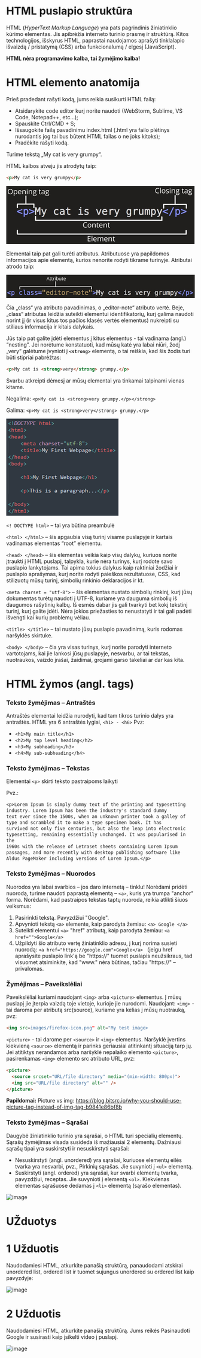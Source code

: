 # HTML puslapio struktūra
HTML (*HyperText Markup Language*) yra pats pagrindinis žiniatinklio kūrimo elementas. Jis apibrėžia interneto turinio prasmę ir struktūrą. Kitos technologijos, išskyrus HTML, paprastai naudojamos aprašyti tinklalapio išvaizdą / pristatymą (CSS) arba funkcionalumą / elgesį (JavaScript).

**HTML nėra programavimo kalba, tai žymėjimo kalba!**

# HTML elemento anatomija
Prieš pradedant rašyti kodą, jums reikia susikurti HTML failą:
* Atsidarykite code editor kurį norite naudoti (WebStorm, Sublime, VS Code, Notepad++, etc…);
* Spauskite Ctrl/CMD + S;
* Išsaugokite failą pavadinimu index.html (.html yra failo plėtinys nurodantis jog tai bus būtent HTML  failas o ne joks kitoks);
* Pradėkite rašyti kodą.

Turime tekstą „My cat is very grumpy“. 

HTML kalbos atveju jis atrodytų taip:
```html
<p>My cat is very grumpy</p>
```
![image](https://github.com/StasysC/Python-2lvl/blob/master/Django/HTML/Grumpy_cat.png)

Elementai taip pat gali turėti atributus. Atributuose yra papildomos informacijos apie elementą, kurios nenorite rodyti tikrame turinyje. Atributai atrodo taip:

![image](https://github.com/StasysC/Python-2lvl/blob/master/Django/HTML/class.png)

Čia „class“ yra atributo pavadinimas, o „editor-note“ atributo vertė. Beje, „class“ atributas leidžia suteikti elementui identifikatorių, kurį galima naudoti norint jį (ir visus kitus tos pačios klasės vertės elementus) nukreipti su stiliaus informacija ir kitais dalykais.

Jūs taip pat galite įdėti elementus į kitus elementus - tai vadinama (angl.) “nesting”. Jei norėtume konstatuoti, kad mūsų katė yra labai niūri, žodį „very“ galėtume įvynioti į **```<strong>```** elementą, o tai reiškia, kad šis žodis turi būti stipriai pabrėžtas:
```html
<p>My cat is <strong>very</strong> grumpy.</p>
```
Svarbu atkreipti dėmesį ar mūsų elementai yra tinkamai talpinami vienas kitame.

Negalima: ```<p>My cat is <strong>very grumpy.</p></strong>```

Galima: ```<p>My cat is <strong>very</strong> grumpy.</p>```

![image](https://github.com/StasysC/Python-2lvl/blob/master/Django/HTML/htm_struct.png)


```<! DOCTYPE html>``` – tai yra būtina preambulė

```<html> </html>``` – šis apgaubia visą turinį visame puslapyje ir kartais vadinamas elementas “root” elementu.

```<head> </head>``` – šis elementas veikia kaip visų dalykų, kuriuos norite įtraukti į HTML puslapį, talpykla, kurie nėra turinys, kurį rodote savo puslapio lankytojams. Tai apima tokius dalykus kaip raktiniai žodžiai ir puslapio aprašymas, kurį norite rodyti paieškos rezultatuose, CSS, kad stilizuotų mūsų turinį, simbolių rinkinio deklaracijos ir kt.

```<meta charset = "utf-8">``` – šis elementas nustato simbolių rinkinį, kurį jūsų dokumentas turėtų naudoti į UTF-8, kuriame yra dauguma simbolių iš daugumos rašytinių kalbų. Iš esmės dabar jis gali tvarkyti bet kokį tekstinį turinį, kurį galite įdėti. Nėra jokios priežasties to nenustatyti ir tai gali padėti išvengti kai kurių problemų vėliau.

```<title> </title>``` – tai nustato jūsų puslapio pavadinimą, kuris rodomas naršyklės skirtuke.

```<body> </body>``` – čia yra visas turinys, kurį norite parodyti interneto vartotojams, kai jie lankosi jūsų puslapyje, nesvarbu, ar tai tekstas, nuotraukos, vaizdo įrašai, žaidimai, grojami garso takeliai ar dar kas kita.

# HTML žymos (angl. tags)
### Teksto žymėjimas – Antraštės
Antraštės elementai leidžia nurodyti, kad tam tikros turinio dalys yra antraštės. HTML yra 6 antraštės lygiai, ```<h1> - <h6>```
Pvz:
* ```<h1>My main title</h1>```
* ```<h2>My top level heading</h2>```
* ```<h3>My subheading</h3>```
* ```<h4>My sub-subheading</h4>```


### Teksto žymėjimas – Tekstas
Elementai ```<p>``` skirti teksto pastraipoms laikyti

Pvz.:  
```
<p>Lorem Ipsum is simply dummy text of the printing and typesetting industry. Lorem Ipsum has been the industry's standard dummy
text ever since the 1500s, when an unknown printer took a galley of type and scrambled it to make a type specimen book. It has
survived not only five centuries, but also the leap into electronic typesetting, remaining essentially unchanged. It was popularised in the
1960s with the release of Letraset sheets containing Lorem Ipsum passages, and more recently with desktop publishing software like
Aldus PageMaker including versions of Lorem Ipsum.</p>
```
  
### Teksto žymėjimas – Nuorodos
Nuorodos yra labai svarbios – jos daro internetą – tinklu! Norėdami pridėti nuorodą, turime naudoti paprastą elementą – ```<a>```, kuris yra trumpa "anchor" forma. Norėdami, kad pastraipos tekstas taptų nuoroda, reikia atlikti šiuos veiksmus:
1. Pasirinkti tekstą. Pavyzdžiui "Google".
2. Apvynioti tekstą ```<a>``` elemente, kaip parodyta žemiau:
```<a> Google </a>```
3. Suteikti elementui ```<a>``` "href" atributą, kaip parodyta žemiau:
```<a href="">Google</a>```
4. Užpildyti šio atributo vertę žiniatinklio adresu, į kurį norima susieti nuorodą:
```<a href="https://google.com">Google</a> ``` (jeigu href aprašysite puslapio link'ą be "https://" tuomet puslapis neužsikraus, tad
visuomet atsiminkite, kad "www." nėra būtinas, tačiau "https://" – privalomas.
  
### Žymėjimas – Paveikslėliai
Paveikslėliai kuriami naudojant ```<img>``` arba ```<picture>``` elementus. Į mūsų puslapį jie įterpia vaizdą toje vietoje, kurioje jie nurodomi. Naudojant:
```<img>``` - tai daroma per atributą src(source), kuriame yra kelias į mūsų nuotrauką, pvz:
```html
<img src=images/firefox-icon.png" alt="My test image> 
```
```<picture>``` - tai darome per ```<source>``` ir ```<img>``` elementus. Naršyklė įvertins kiekvieną ```<source>``` elementą ir parinks geriausiai atitinkantį situaciją tarp jų. Jei atitiktys nerandamos arba naršyklė nepalaiko elemento ```<picture>```, pasirenkamas ```<img>``` elemento src atributo URL, pvz: 
```html
<picture>
  <source srcset="URL/file directory" media="(min-width: 800px)">
  <img src="URL/file directory" alt="" />
</picture>
```
**Papildomai:** Picture vs img: https://blog.bitsrc.io/why-you-should-use-picture-tag-instead-of-img-tag-b9841e86bf8b

### Teksto žymėjimas – Sąrašai
Daugybė žiniatinklio turinio yra sąrašai, o HTML turi specialių elementų. Sąrašų žymėjimas visada susideda iš mažiausiai 2 elementų. Dažniausi sąrašų tipai yra suskirstyti ir nesuskirstyti sąrašai:

* Nesuskirstyti (angl. unordered) yra sąrašai, kuriuose elementų eilės tvarka yra nesvarbi, pvz., Pirkinių sąrašas. Jie suvynioti į
```<ul>``` elementą.
* Suskirstyti (angl. ordered) yra sąrašai, kur svarbi elementų tvarka, pavyzdžiui, receptas. Jie suvynioti į elementą ```<ol>```.
Kiekvienas elementas sąrašuose dedamas į ```<li>``` elementą	(sąrašo elementas).

![image](https://github.com/StasysC/Python-2lvl/blob/master/Django/HTML/lists.png)


# UŽduotys

# 1 Užduotis
Naudodamiesi HTML, atkurkite panašią struktūrą, panaudodami atskirai unordered list, ordered list ir tuomet sujungus unordered su ordered list kaip pavyzdyje:

![image](https://github.com/StasysC/Python-2lvl/blob/master/Django/HTML/u2.png)
  
# 2 Užduotis
Naudodamiesi HTML, atkurkite panašią struktūrą. Jums reikės Pasinaudoti Google ir susirasti kaip įsikelti video į puslapį.

![image](https://github.com/StasysC/Python-2lvl/blob/master/Django/HTML/u3.png)



